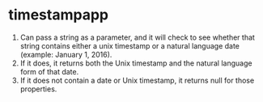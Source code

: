 # timestampapp
 1. Can pass a string as a parameter, and it will check to see whether 
 that string contains either a unix timestamp or a natural language date (example: January 1, 2016).
 2. If it does, it returns both the Unix timestamp and the natural language form of that date.
 3. If it does not contain a date or Unix timestamp, it returns null for those properties.
